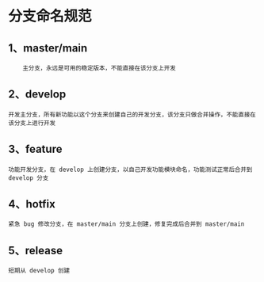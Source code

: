 # 分支命名规范

## 1、master/main

        主分支，永远是可用的稳定版本，不能直接在该分支上开发

## 2、develop

    开发主分支，所有新功能以这个分支来创建自己的开发分支，该分支只做合并操作，不能直接在该分支上进行开发

## 3、feature

    功能开发分支，在 develop 上创建分支，以自己开发功能模块命名，功能测试正常后合并到 develop 分支

## 4、hotfix

    紧急 bug 修改分支，在 master/main 分支上创建，修复完成后合并到 master/main

## 5、release

    短期从 develop 创建
